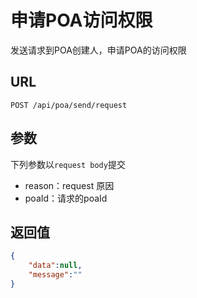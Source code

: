 # 申请POA访问权限

发送请求到POA创建人，申请POA的访问权限

## URL

```http
POST /api/poa/send/request
```

## 参数

下列参数以`request body`提交

- reason：request 原因
- poaId：请求的poaId

## 返回值

```json
{
    "data":null,
    "message":""
}
```

